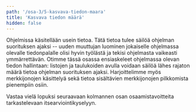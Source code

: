 ```yaml
---
path: '/osa-3/5-kasvava-tiedon-maara'
title: 'Kasvava tiedon määrä'
hidden: false
---
```


Ohjelmissa käsitellään usein tietoa. Tätä tietoa tulee säilöä ohjelman suorituksen ajaksi -- uuden muuttujan luominen jokaiselle ohjelmassa olevalle tiedonpalalle olisi hyvin työlästä ja tekisi ohjelmasta vaikeasti ymmärrettävän. Otimme tässä osassa ensiaskeleet ohjelmassa olevan tiedon hallintaan: listojen ja taulukoiden avulla voidaan säilöä lähes rajaton määrä tietoa ohjelman suorituksen ajaksi. Harjoittelimme myös merkkijonojen käsittelyä sekä tietoa sisältävien merkkijonojen pilkkomista pienempiin osiin.

Vastaa vielä lopuksi seuraavaan kolmannen osan osaamistavoitteita tarkastelevaan itsearviointikyselyyn.

<quiz id="d7919b76-caeb-5e70-9a21-c0caffc02686"></quiz>
